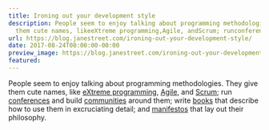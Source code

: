 ```yaml
---
title: Ironing out your development style
description: People seem to enjoy talking about programming methodologies. Theygive
  them cute names, likeeXtreme programming,Agile, andScrum; runconferences and buildcomm...
url: https://blog.janestreet.com/ironing-out-your-development-style/
date: 2017-08-24T00:00:00-00:00
preview_image: https://blog.janestreet.com/ironing-out-your-development-style/story.jpg
featured:
---
```


<p>People seem to enjoy talking about programming methodologies. They
give them cute names, like
<a href="http://www.extremeprogramming.org/">eXtreme programming</a>,
<a href="https://www.agilealliance.org/">Agile</a>, and
<a href="https://www.scrum.org/resources/what-is-scrum">Scrum</a>; run
<a href="https://www.scrumalliance.org/sgcal">conferences</a> and build
<a href="https://www.scrumalliance.org/community">communities</a> around them;
write
<a href="https://www.amazon.com/Extreme-Programming-Explained-Embrace-Change/dp/0321278658/ref=sr_1_1?ie=UTF8&amp;qid=1503346126&amp;sr=8-1&amp;keywords=extreme%20programming">books</a>
that describe how to use them in excruciating detail; and
<a href="http://agilemanifesto.org/">manifestos</a> that lay out their
philosophy.</p>


